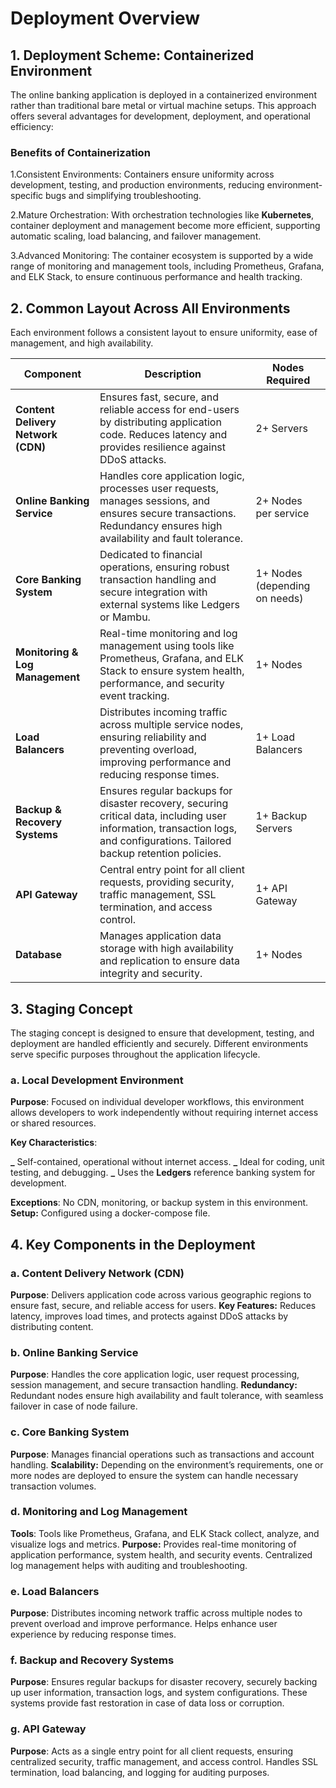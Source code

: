 # Deployment Overview
## 1. Deployment Scheme: Containerized Environment
The online banking application is deployed in a containerized environment rather than traditional bare metal or virtual machine setups. This approach offers several advantages for development, deployment, and operational efficiency:

### Benefits of Containerization

1.Consistent Environments: Containers ensure uniformity across development, testing, and production environments, reducing environment-specific bugs and simplifying troubleshooting.

2.Mature Orchestration: With orchestration technologies like **Kubernetes**, container deployment and management become more efficient, supporting automatic scaling, load balancing, and failover management.

3.Advanced Monitoring: The container ecosystem is supported by a wide range of monitoring and management tools, including Prometheus, Grafana, and ELK Stack, to ensure continuous performance and health tracking.

## 2. Common Layout Across All Environments
Each environment follows a consistent layout to ensure uniformity, ease of management, and high availability.

| **Component**                  | **Description**                                                                                                                                                            | **Nodes Required**        |
|--------------------------------|------------------------------------------------------------------------------------------------------------------------------------------------------------------------------|----------------------------|
| **Content Delivery Network (CDN)** | Ensures fast, secure, and reliable access for end-users by distributing application code. Reduces latency and provides resilience against DDoS attacks.                | 2+ Servers                 |
| **Online Banking Service**       | Handles core application logic, processes user requests, manages sessions, and ensures secure transactions. Redundancy ensures high availability and fault tolerance. | 2+ Nodes per service       |
| **Core Banking System**          | Dedicated to financial operations, ensuring robust transaction handling and secure integration with external systems like Ledgers or Mambu.                           | 1+ Nodes (depending on needs) |
| **Monitoring & Log Management**  | Real-time monitoring and log management using tools like Prometheus, Grafana, and ELK Stack to ensure system health, performance, and security event tracking.        | 1+ Nodes                   |
| **Load Balancers**               | Distributes incoming traffic across multiple service nodes, ensuring reliability and preventing overload, improving performance and reducing response times.         | 1+ Load Balancers          |
| **Backup & Recovery Systems**    | Ensures regular backups for disaster recovery, securing critical data, including user information, transaction logs, and configurations. Tailored backup retention policies. | 1+ Backup Servers          |
| **API Gateway**                  | Central entry point for all client requests, providing security, traffic management, SSL termination, and access control.                                                | 1+ API Gateway             |
| **Database**                     | Manages application data storage with high availability and replication to ensure data integrity and security.                                                                | 1+ Nodes                   |


## 3. Staging Concept
The staging concept is designed to ensure that development, testing, and deployment are handled efficiently and securely. Different environments serve specific purposes throughout the application lifecycle.

### a. Local Development Environment
**Purpose**: Focused on individual developer workflows, this environment allows developers to work independently without requiring internet access or shared resources.

**Key Characteristics**:

**_** Self-contained, operational without internet access.
**_** Ideal for coding, unit testing, and debugging.
**_** Uses the **Ledgers** reference banking system for development.

**Exceptions**: No CDN, monitoring, or backup system in this environment.
**Setup:** Configured using a docker-compose file.

## 4. Key Components in the Deployment

### a. Content Delivery Network (CDN)
**Purpose**: Delivers application code across various geographic regions to ensure fast, secure, and reliable access for users.
**Key Features:** Reduces latency, improves load times, and protects against DDoS attacks by distributing content.

### b. Online Banking Service
**Purpose**: Handles the core application logic, user request processing, session management, and secure transaction handling.
**Redundancy:** Redundant nodes ensure high availability and fault tolerance, with seamless failover in case of node failure.

### c. Core Banking System
**Purpose**: Manages financial operations such as transactions and account handling.
**Scalability:** Depending on the environment’s requirements, one or more nodes are deployed to ensure the system can handle necessary transaction volumes.

### d. Monitoring and Log Management
**Tools**: Tools like Prometheus, Grafana, and ELK Stack collect, analyze, and visualize logs and metrics.
**Purpose:** Provides real-time monitoring of application performance, system health, and security events. Centralized log management helps with auditing and troubleshooting.

### e. Load Balancers
**Purpose**: Distributes incoming network traffic across multiple nodes to prevent overload and improve performance. Helps enhance user experience by reducing response times.

### f. Backup and Recovery Systems
**Purpose**: Ensures regular backups for disaster recovery, securely backing up user information, transaction logs, and system configurations. These systems provide fast restoration in case of data loss or corruption.

### g. API Gateway
**Purpose**: Acts as a single entry point for all client requests, ensuring centralized security, traffic management, and access control. Handles SSL termination, load balancing, and logging for auditing purposes.